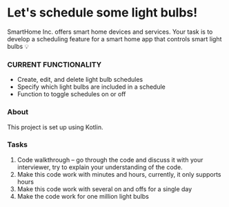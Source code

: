 # Let's schedule some light bulbs!
SmartHome Inc. offers smart home devices and services. Your task is to develop a scheduling feature for a smart home app that controls smart light bulbs 💡

### CURRENT FUNCTIONALITY
* Create, edit, and delete light bulb schedules
* Specify which light bulbs are included in a schedule
* Function to toggle schedules on or off

### About
This project is set up using Kotlin.

### Tasks
1. Code walkthrough – go through the code and discuss it with your interviewer, try to explain your understanding of the code.
2. Make this code work with minutes and hours, currently, it only supports hours
3. Make this code work with several on and offs for a single day
4. Make the code work for one million light bulbs
